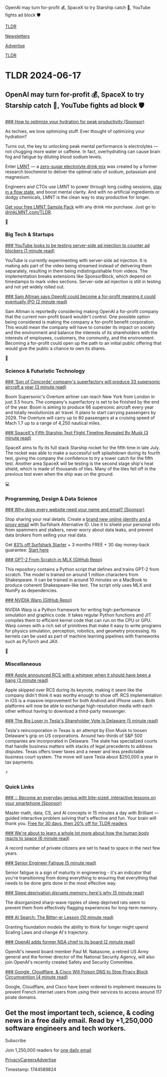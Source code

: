 OpenAI may turn for-profit 💰, SpaceX to try Starship catch 🚀, YouTube fights ad block 🛡️

[TLDR](/)

[Newsletters](/newsletters)

[Advertise](https://advertise.tldr.tech/)

[TLDR](/)

# TLDR 2024-06-17

## OpenAI may turn for-profit 💰, SpaceX to try Starship catch 🚀, YouTube fights ad block 🛡️

### 

[### How to optimize your hydration for peak productivity (Sponsor)](https://drinklmnt.com/TLDR)

As techies, we love optimizing stuff. Ever thought of optimizing your hydration?

Turns out, the key to unlocking peak mental performance is electrolytes — not chugging more water or caffeine. In fact, overhydrating can cause brain fog and fatigue by diluting blood sodium levels.

Enter [LMNT](https://partners.drinklmnt.com/free-gift-with-purchase?utm_campaign=agwp&utm_medium=sponsor&utm_source=TLDR&utm_content=&utm_term=&rfsn_cn=EXCLUSIVE+GIFT+FOR+TLDR+COMMUNITY) — a [zero-sugar electrolyte drink mix](https://drinklmnt.com/TLDR) was created by a former research biochemist to deliver the optimal ratio of sodium, potassium and magnesium.

Engineers and CTOs use LMNT to power through long coding sessions, [stay in a flow state](https://drinklmnt.com/TLDR), and boost mental clarity. And with no artificial ingredients or dodgy chemicals, LMNT is the clean way to stay productive for longer.

[Get your free LMNT Sample Pack](https://drinklmnt.com/TLDR) with any drink mix purchase. Just go to [drinkLMNT.com/TLDR](https://drinklmnt.com/TLDR).

📱

### Big Tech & Startups

[### YouTube looks to be testing server-side ad injection to counter ad blockers (1 minute read)](https://9to5google.com/2024/06/12/youtube-ad-injection/?utm_source=tldrnewsletter)

YouTube is currently experimenting with server-side ad injection. It is making ads part of the video being streamed instead of delivering them separately, resulting in them being indistinguishable from videos. The implementation breaks extensions like SponsorBlock, which depend on timestamps to mark video sections. Server-side ad injection is still in testing and not yet widely rolled out.

[### Sam Altman says OpenAI could become a for-profit meaning it could eventually IPO (2 minute read)](https://www.neowin.net/news/sam-altman-says-openai-could-become-a-for-profit-meaning-it-could-eventually-ipo/?utm_source=tldrnewsletter)

Sam Altman is reportedly considering making OpenAI a for-profit company that the current non-profit board wouldn't control. One possible option being considered is making the company a for-profit benefit corporation. This would mean the company will have to consider its impact on society and the environment and balance the interests of its shareholders with the interests of employees, customers, the community, and the environment. Becoming a for-profit could open up the path to an initial public offering that would give the public a chance to own its shares.

🚀

### Science & Futuristic Technology

[### ‘Son of Concorde' company's superfactory will produce 33 supersonic aircraft a year (3 minute read)](https://supercarblondie.com/supersonic-boom-superfactory/?utm_source=tldrnewsletter)

Boom Supersonic's Overture airliner can reach New York from London in just 3.5 hours. The company's superfactory is set to be finished by the end of the year. Boom is aiming to produce 66 supersonic aircraft every year and totally revolutionize air travel. It plans to start carrying passengers by 2029. The Overture will carry up to 80 passengers at a cruising speed of Mach 1.7 up to a range of 4,250 nautical miles.

[### SpaceX's Fifth Starship Test Flight Timeline Revealed By Musk (3 minute read)](https://wccftech.com/spacexs-fifth-starship-test-flight-timeline-revealed-by-musk/?utm_source=tldrnewsletter)

SpaceX aims to fly its full stack Starship rocket for the fifth time in late July. The rocket was able to make a successful soft splashdown during its fourth test, giving the company the confidence to try a tower catch for the fifth test. Another area SpaceX will be testing is the second stage ship's heat shield, which is made of thousands of tiles. Many of the tiles fell off in the previous test even when the ship was on the ground.

💻

### Programming, Design & Data Science

[### Why does every website need your name and email? (Sponsor)](https://get.surfshark.net/aff_c?offer_id=1568&amp;aff_id=16286&amp;utm_source=tldrnewsletter)

Stop sharing your real details. Create a [brand new online identity and a proxy email](https://get.surfshark.net/aff_c?offer_id=1568&aff_id=16286) with Surfshark Alternative ID. Use it to shield your personal info from spammers and stalkers, never worry about data leaks, and prevent data brokers from selling your real data.

Get [83% off Surfshark Starter](https://get.surfshark.net/aff_c?offer_id=1568&aff_id=16286) + 3 months FREE + 30 day money-back guarantee: [Start here](https://get.surfshark.net/aff_c?offer_id=1568&aff_id=16286)

[### GPT-2 From Scratch in MLX (GitHub Repo)](https://github.com/pranavjad/mlx-gpt2?utm_source=tldrnewsletter)

This repository contains a Python script that defines and trains GPT-2 from scratch. The model is trained on around 1 million characters from Shakespeare. It can be trained in around 10 minutes on a MacBook to produce coherent Shakespeare-like text. The script only uses MLX and NumPy as dependencies.

[### NVIDIA Warp (GitHub Repo)](https://github.com/NVIDIA/warp?utm_source=tldrnewsletter)

NVIDIA Warp is a Python framework for writing high-performance simulation and graphics code. It takes regular Python functions and JIT compiles them to efficient kernel code that can run on the CPU or GPU. Warp comes with a rich set of primitives that make it easy to write programs for physics simulation, perception, robotics, and geometry processing. Its kernels can be used as part of machine learning pipelines with frameworks such as PyTorch and JAX.

🎁

### Miscellaneous

[### Apple announced RCS with a whimper when it should have been a bang (3 minute read)](https://www.theverge.com/2024/6/15/24178470/apple-rcs-support-wwdc-announcement-android-imessage?utm_source=tldrnewsletter)

Apple skipped over RCS during its keynote, making it seem like the company didn't think it was worthy enough to show off. RCS implementation in iOS is a massive improvement for both Android and iPhone users. Both platforms will now be able to exchange high-resolution media with each other without having to download a third-party messenger.

[### The Big Loser in Tesla's Shareholder Vote Is Delaware (5 minute read)](https://www.wsj.com/business/tesla-texas-incorporation-delaware-edcbd0dd?st=lp6huzsro7f5ax6&reflink=desktopwebshare_permalink&utm_source=tldrnewsletter)

Tesla's reincorporation in Texas is an attempt by Elon Musk to loosen Delaware's grip on US corporations. Around two-thirds of S&P 500 companies are incorporated in Delaware. The state has specialized courts that handle business matters with stacks of legal precedents to address disputes. Texas offers lower taxes and a newer and less predictable business court system. The move will save Tesla about $250,000 a year in tax payments.

⚡

### Quick Links

[### 💡 Become an everyday genius with bite-sized, interactive lessons on your smartphone (Sponsor)](https://brilliant.org/tldrtech/?utm_source=tldrnewsletter)

Master math, data, CS, and AI concepts in 15 minutes a day with Brilliant — guided interactive problem solving that's effective and fun. Your brain will thank you. [Free for 30 days, then 20% off for TLDR readers](https://brilliant.org/tldrtech/)

[### We're about to learn a whole lot more about how the human body reacts to space (6 minute read)](https://techcrunch.com/2024/06/13/were-about-to-learn-a-whole-lot-more-about-how-the-human-body-reacts-to-space/?utm_source=tldrnewsletter)

A record number of private citizens are set to head to space in the next few years.

[### Senior Engineer Fatigue (5 minute read)](https://luminousmen.com/post/senior-engineer-fatigue?utm_source=tldrnewsletter)

Senior fatigue is a sign of maturity in engineering - it's an indicator that you're transitioning from doing everything to ensuring that everything that needs to be done gets done in the most effective way.

[### Sleep deprivation disrupts memory: here's why (5 minute read)](https://www.nature.com/articles/d41586-024-01732-y?utm_source=tldrnewsletter)

The disorganized sharp-wave ripples of sleep deprived rats seem to prevent them from effectively flagging experiences for long-term memory.

[### AI Search: The Bitter-er Lesson (10 minute read)](https://yellow-apartment-148.notion.site/AI-Search-The-Bitter-er-Lesson-44c11acd27294f4495c3de778cd09c8d?utm_source=tldrnewsletter)

Granting foundation models the ability to think for longer might upend Scaling Laws and change AI's trajectory.

[### OpenAI adds former NSA chief to its board (2 minute read)](https://www.cnbc.com/2024/06/13/openai-adds-former-nsa-chief-to-its-board-paul-nakasone-sam-altman.html?utm_source=tldrnewsletter)

OpenAI's newest board member Paul M. Nakasone, a retired US Army general and the former director of the National Security Agency, will also join OpenAI's recently created Safety and Security Committee.

[### Google, Cloudflare, & Cisco Will Poison DNS to Stop Piracy Block Circumvention (4 minute read)](https://torrentfreak.com/google-cloudflare-cisco-will-poison-dns-to-stop-piracy-block-circumvention-240613/?utm_source=tldrnewsletter)

Google, Cloudflare, and Cisco have been ordered to implement measures to prevent French internet users from using their services to access around 117 pirate domains.

## Get the most important tech, science, & coding news in a free daily email. Read by +1,250,000 software engineers and tech workers.

Subscribe

Join 1,250,000 readers for [one daily email](/api/latest/tech)

[Privacy](/privacy)[Careers](https://jobs.ashbyhq.com/tldr.tech)[Advertise](/tech/advertise)

Timestamp: 1744589824